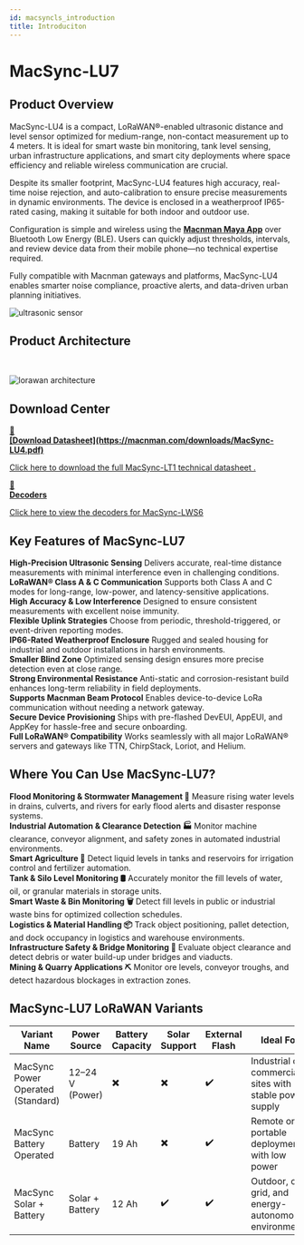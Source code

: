 ```yaml
---
id: macsyncls_introduction
title: Introduciton
---
```


# MacSync-LU7

## Product Overview

MacSync-LU4 is a compact, LoRaWAN®-enabled ultrasonic distance and level sensor optimized for medium-range, non-contact measurement up to 4 meters. It is ideal for smart waste bin monitoring, tank level sensing, urban infrastructure applications, and smart city deployments where space efficiency and reliable wireless communication are crucial.

Despite its smaller footprint, MacSync-LU4 features high accuracy, real-time noise rejection, and auto-calibration to ensure precise measurements in dynamic environments. The device is enclosed in a weatherproof IP65-rated casing, making it suitable for both indoor and outdoor use.

Configuration is simple and wireless using the [**Macnman Maya App**](https://play.google.com/store/apps/details?id=com.macnman.app&pcampaignid=web_share) over Bluetooth Low Energy (BLE). Users can quickly adjust thresholds, intervals, and review device data from their mobile phone—no technical expertise required.

Fully compatible with Macnman gateways and platforms, MacSync-LU4 enables smarter noise compliance, proactive alerts, and data-driven urban planning initiatives.

![ultrasonic sensor](/img/lorawan/sensors/temperaturehumi/macsync_sub_four_hero_ultrasonic.webp)

## Product Architecture
<br/>

![lorawan architecture](/img/lorawan/lorawan_macsync_archi.svg)

## Download Center

<div className="icon-card-grid">
  <a href="https://macnman.com/downloads/MacSync-LU4.pdf" 
  className="icon-card">
    <div className="icon">📂</div>  
    <div>
      <strong>[Download Datasheet](https://macnman.com/downloads/MacSync-LU4.pdf)</strong>
      <p>Click here to download the full MacSync-LT1 technical datasheet
.</p>
    </div>
  </a>
  <a href="https://github.com/MacnMan/LoRa_Module_SDK/tree/main/SDK/LoRaWAN_AT_Slave" 
  className="icon-card">
    <div className="icon">📝</div>
    <div>
      <strong>Decoders</strong>
      <p>Click here to view the decoders for MacSync-LWS6</p>
    </div>
  </a>
</div>

<div style={{ margin: "2rem 0" }}></div>


## Key Features of MacSync-LU7

<div className="reusable-feature-grid">
  <div className="reusable-feature-card">
    <strong>High-Precision Ultrasonic Sensing</strong>
    Delivers accurate, real-time distance measurements with minimal interference even in challenging conditions.
  </div>
  <div className="reusable-feature-card">
    <strong>LoRaWAN® Class A & C Communication</strong>
    Supports both Class A and C modes for long-range, low-power, and latency-sensitive applications.
  </div>
  <div className="reusable-feature-card">
    <strong>High Accuracy & Low Interference</strong>
    Designed to ensure consistent measurements with excellent noise immunity.
  </div>
  <div className="reusable-feature-card">
    <strong>Flexible Uplink Strategies</strong>
    Choose from periodic, threshold-triggered, or event-driven reporting modes.
  </div>
  <div className="reusable-feature-card">
    <strong>IP66-Rated Weatherproof Enclosure</strong>
    Rugged and sealed housing for industrial and outdoor installations in harsh environments.
  </div>
  <div className="reusable-feature-card">
    <strong>Smaller Blind Zone</strong>
    Optimized sensing design ensures more precise detection even at close range.
  </div>
  <div className="reusable-feature-card">
    <strong>Strong Environmental Resistance</strong>
    Anti-static and corrosion-resistant build enhances long-term reliability in field deployments.
  </div>
  <div className="reusable-feature-card">
    <strong>Supports Macnman Beam Protocol</strong>
    Enables device-to-device LoRa communication without needing a network gateway.
  </div>
  <div className="reusable-feature-card">
    <strong>Secure Device Provisioning</strong>
    Ships with pre-flashed DevEUI, AppEUI, and AppKey for hassle-free and secure onboarding.
  </div>
  <div className="reusable-feature-card">
    <strong>Full LoRaWAN® Compatibility</strong>
    Works seamlessly with all major LoRaWAN® servers and gateways like TTN, ChirpStack, Loriot, and Helium.
  </div>
</div>

## Where You Can Use MacSync-LU7?

<div className="reusable-feature-grid">
  <div className="reusable-feature-card">
    <strong>Flood Monitoring & Stormwater Management 🌊</strong>
    Measure rising water levels in drains, culverts, and rivers for early flood alerts and disaster response systems.
  </div>
  <div className="reusable-feature-card">
    <strong>Industrial Automation & Clearance Detection 🏭</strong>
    Monitor machine clearance, conveyor alignment, and safety zones in automated industrial environments.
  </div>
  <div className="reusable-feature-card">
    <strong>Smart Agriculture 🚜</strong>
    Detect liquid levels in tanks and reservoirs for irrigation control and fertilizer automation.
  </div>
  <div className="reusable-feature-card">
    <strong>Tank & Silo Level Monitoring 🛢️</strong>
    Accurately monitor the fill levels of water, oil, or granular materials in storage units.
  </div>
  <div className="reusable-feature-card">
    <strong>Smart Waste & Bin Monitoring 🗑️</strong>
    Detect fill levels in public or industrial waste bins for optimized collection schedules.
  </div>
  <div className="reusable-feature-card">
    <strong>Logistics & Material Handling 📦</strong>
    Track object positioning, pallet detection, and dock occupancy in logistics and warehouse environments.
  </div>
  <div className="reusable-feature-card">
    <strong>Infrastructure Safety & Bridge Monitoring 🌉</strong>
    Evaluate object clearance and detect debris or water build-up under bridges and viaducts.
  </div>
  <div className="reusable-feature-card">
    <strong>Mining & Quarry Applications ⛏️</strong>
    Monitor ore levels, conveyor troughs, and detect hazardous blockages in extraction zones.
  </div>
</div>


## MacSync-LU7 LoRaWAN Variants

<table className="parameter-table">
  <thead>
    <tr>
      <th>Variant Name</th>
      <th>Power Source</th>
      <th>Battery Capacity</th>
      <th>Solar Support</th>
      <th>External Flash</th>
      <th>Ideal For</th>
    </tr>
  </thead>
  <tbody>
    <tr>
      <td>MacSync Power Operated (Standard)</td>
      <td>12–24 V (Power)</td>
      <td>✖️</td>
      <td>✖️</td>
      <td>✔️</td>
      <td>Industrial or commercial sites with stable power supply</td>
    </tr>
    <tr>
      <td>MacSync Battery Operated</td>
      <td>Battery</td>
      <td>19 Ah</td>
      <td>✖️</td>
      <td>✔️</td>
      <td>Remote or portable deployments with low power</td>
    </tr>
    <tr>
      <td>MacSync Solar + Battery</td>
      <td>Solar + Battery</td>
      <td>12 Ah</td>
      <td>✔️</td>
      <td>✔️</td>
      <td>Outdoor, off-grid, and energy-autonomous environments</td>
    </tr>
  </tbody>
</table>
